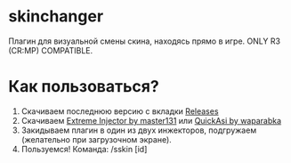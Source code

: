 # skinchanger
Плагин для визуальной смены скина, находясь прямо в игре. ONLY R3 (CR:MP) COMPATIBLE.

# Как пользоваться?
1. Скачиваем последнюю версию с вкладки [Releases](https://github.com/s1nhx/skinchanger/releases)
2. Скачиваем [Extreme Injector by master131](https://github.com/master131/ExtremeInjector) или [QuickAsi by waparabka](https://www.blast.hk/threads/182116/)
3. Закидываем плагин в один из двух инжекторов, подгружаем (желательно при загрузочном экране).
4. Пользуемся! Команда: /sskin [id]
